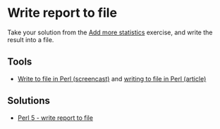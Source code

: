 # Write report to file


Take your solution from the [Add more statistics](/exercise-add-more-statistics) exercise, and write the result
into a file.


## Tools

* [Write to file in Perl (screencast)](https://perlmaven.com/beginner-perl-maven-write-to-file) and [writing to file in Perl (article)](http://perlmaven.com/writing-to-files-with-perl)


## Solutions

* [Perl 5 - write report to file](https://perlmaven.com/beginner-perl-maven-solution-write-report-to-file)


